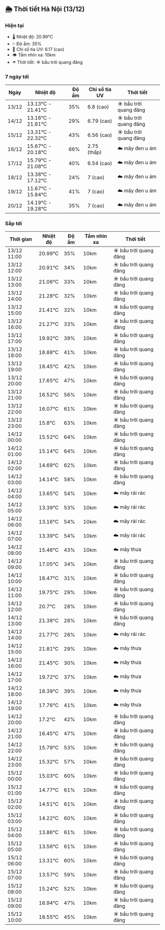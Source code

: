 ## 🌦️ Thời tiết Hà Nội (13/12)

### Hiện tại

- 🌡️ Nhiệt độ: 20.99℃
- 💦 Độ ẩm: 35%
- 🌟 Chỉ số tia UV: 6.17 (cao)
- 👁️ Tầm nhìn xa: 10km
- ☂️ Thời tiết: ☀️ bầu trời quang đãng

### 7 ngày tới

| Ngày | Nhiệt độ | Độ ẩm | Chỉ số tia UV | Thời tiết |
| --- | --- | --- | --- | --- |
| 13/12 | 13.13℃ - 21.41℃ | 35% | 6.8 (cao) | ☀️ bầu trời quang đãng |
| 14/12 | 13.16℃ - 21.81℃ | 29% | 6.79 (cao) | ☀️ bầu trời quang đãng |
| 15/12 | 13.31℃ - 22.32℃ | 43% | 6.56 (cao) | ☀️ bầu trời quang đãng |
| 16/12 | 15.67℃ - 20.18℃ | 66% | 2.75 (thấp) | ☁️ mây đen u ám |
| 17/12 | 15.79℃ - 21.08℃ | 40% | 6.54 (cao) | ☁️ mây đen u ám |
| 18/12 | 13.38℃ - 17.12℃ | 24% | 7 (cao) | ☁️ mây đen u ám |
| 19/12 | 11.67℃ - 15.84℃ | 41% | 7 (cao) | ☁️ mây đen u ám |
| 20/12 | 14.19℃ - 19.28℃ | 35% | 7 (cao) | ☁️ mây đen u ám |

### Sắp tới

| Thời gian | Nhiệt độ | Độ ẩm | Tầm nhìn xa | Thời tiết |
| --- | --- | --- | --- | --- |
| 13/12 11:00 | 20.99℃ | 35% | 10km | ☀️ bầu trời quang đãng |
| 13/12 12:00 | 20.91℃ | 34% | 10km | ☀️ bầu trời quang đãng |
| 13/12 13:00 | 21.06℃ | 33% | 10km | ☀️ bầu trời quang đãng |
| 13/12 14:00 | 21.28℃ | 32% | 10km | ☀️ bầu trời quang đãng |
| 13/12 15:00 | 21.41℃ | 32% | 10km | ☀️ bầu trời quang đãng |
| 13/12 16:00 | 21.27℃ | 33% | 10km | ☀️ bầu trời quang đãng |
| 13/12 17:00 | 19.92℃ | 39% | 10km | ☀️ bầu trời quang đãng |
| 13/12 18:00 | 18.88℃ | 41% | 10km | ☀️ bầu trời quang đãng |
| 13/12 19:00 | 18.45℃ | 42% | 10km | ☀️ bầu trời quang đãng |
| 13/12 20:00 | 17.65℃ | 47% | 10km | ☀️ bầu trời quang đãng |
| 13/12 21:00 | 16.52℃ | 56% | 10km | ☀️ bầu trời quang đãng |
| 13/12 22:00 | 16.07℃ | 61% | 10km | ☀️ bầu trời quang đãng |
| 13/12 23:00 | 15.8℃ | 63% | 10km | ☀️ bầu trời quang đãng |
| 14/12 00:00 | 15.52℃ | 64% | 10km | ☀️ bầu trời quang đãng |
| 14/12 01:00 | 15.14℃ | 64% | 10km | ☀️ bầu trời quang đãng |
| 14/12 02:00 | 14.69℃ | 62% | 10km | ☀️ bầu trời quang đãng |
| 14/12 03:00 | 14.14℃ | 58% | 10km | ☀️ bầu trời quang đãng |
| 14/12 04:00 | 13.65℃ | 54% | 10km | ☁️ mây rải rác |
| 14/12 05:00 | 13.39℃ | 53% | 10km | ☁️ mây rải rác |
| 14/12 06:00 | 13.16℃ | 54% | 10km | ☁️ mây rải rác |
| 14/12 07:00 | 13.39℃ | 54% | 10km | ☁️ mây rải rác |
| 14/12 08:00 | 15.46℃ | 43% | 10km | ☁️ mây thưa |
| 14/12 09:00 | 17.05℃ | 34% | 10km | ☀️ bầu trời quang đãng |
| 14/12 10:00 | 18.47℃ | 31% | 10km | ☀️ bầu trời quang đãng |
| 14/12 11:00 | 19.75℃ | 29% | 10km | ☀️ bầu trời quang đãng |
| 14/12 12:00 | 20.7℃ | 28% | 10km | ☀️ bầu trời quang đãng |
| 14/12 13:00 | 21.38℃ | 28% | 10km | ☀️ bầu trời quang đãng |
| 14/12 14:00 | 21.77℃ | 28% | 10km | ☁️ mây rải rác |
| 14/12 15:00 | 21.81℃ | 29% | 10km | ☁️ mây thưa |
| 14/12 16:00 | 21.45℃ | 30% | 10km | ☁️ mây thưa |
| 14/12 17:00 | 19.72℃ | 37% | 10km | ☁️ mây thưa |
| 14/12 18:00 | 18.39℃ | 39% | 10km | ☁️ mây thưa |
| 14/12 19:00 | 17.76℃ | 41% | 10km | ☁️ mây thưa |
| 14/12 20:00 | 17.2℃ | 42% | 10km | ☀️ bầu trời quang đãng |
| 14/12 21:00 | 16.45℃ | 47% | 10km | ☀️ bầu trời quang đãng |
| 14/12 22:00 | 15.79℃ | 53% | 10km | ☀️ bầu trời quang đãng |
| 14/12 23:00 | 15.32℃ | 57% | 10km | ☀️ bầu trời quang đãng |
| 15/12 00:00 | 15.03℃ | 60% | 10km | ☀️ bầu trời quang đãng |
| 15/12 01:00 | 14.77℃ | 61% | 10km | ☀️ bầu trời quang đãng |
| 15/12 02:00 | 14.51℃ | 61% | 10km | ☀️ bầu trời quang đãng |
| 15/12 03:00 | 14.22℃ | 60% | 10km | ☀️ bầu trời quang đãng |
| 15/12 04:00 | 13.86℃ | 61% | 10km | ☀️ bầu trời quang đãng |
| 15/12 05:00 | 13.56℃ | 61% | 10km | ☀️ bầu trời quang đãng |
| 15/12 06:00 | 13.31℃ | 60% | 10km | ☀️ bầu trời quang đãng |
| 15/12 07:00 | 13.57℃ | 59% | 10km | ☀️ bầu trời quang đãng |
| 15/12 08:00 | 15.24℃ | 52% | 10km | ☀️ bầu trời quang đãng |
| 15/12 09:00 | 16.94℃ | 47% | 10km | ☀️ bầu trời quang đãng |
| 15/12 10:00 | 18.55℃ | 45% | 10km | ☀️ bầu trời quang đãng |
